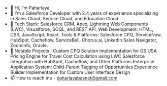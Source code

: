 - 👋 Hi, I’m Paharlaya
- 👀 I'm a Salesforce Developer with 2.4 years of experience specializing in Sales Cloud, Service Cloud, and Education Cloud. 
- 🔧 Tech Stack: Salesforce CRM, Apex, Lightning Web Components (LWC), Visualforce, SOQL, and REST API.
      Web Development: HTML, CSS, JavaScript, React.
      Tools & Platforms: Salesforce CPQ, ServiceNow, HubSpot, Cacheflow, ServiceBell, Chorus.ai, LinkedIn Sales Navigator, ZoomInfo, Oracle.
- 💼  Notable Projects : Custom CPQ Solution Implementation for GS USA
      Pricing Engine for Travel Cost Calculation using LWC
      Salesforce Integration with HubSpot, Cacheflow, and Other Platforms
      Enterprise Application System: Child-Parent Tagging of Opportunities
      Experience Builder Implementation for Custom User Interface Design
- 📫 How to reach me - paharlayabasnet@gmail.com

<!---
Paharlaya/Paharlaya is a ✨ special ✨ repository because its `README.md` (this file) appears on your GitHub profile.
You can click the Preview link to take a look at your changes.
--->
